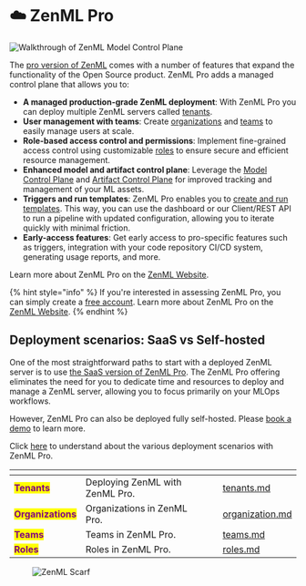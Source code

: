 # ☁️ ZenML Pro

![Walkthrough of ZenML Model Control Plane](../../.gitbook/assets/mcp_walkthrough.gif)

The [pro version of ZenML](https://zenml.io/pro) comes with a number of features 
that expand the functionality of the Open Source product. ZenML Pro adds a managed control
plane that allows you to:

- **A managed production-grade ZenML deployment**: With ZenML Pro you can deploy multiple ZenML servers called [tenants](./tenants).
- **User management with teams**: Create [organizations](./organization.md) and [teams](./teams.md) to easily manage users at scale.
- **Role-based access control and permissions**: Implement fine-grained access control using customizable [roles](./roles.md) to ensure secure and efficient resource management.
- **Enhanced model and artifact control plane**: Leverage the [Model Control Plane](../../user-guide/starter-guide/track-ml-models.md) and [Artifact Control Plane](../../user-guide/starter-guide/manage-artifacts.md) for improved tracking and management of your ML assets.
- **Triggers and run templates**: ZenML Pro enables you to [create and run templates](../../how-to/trigger-pipelines/README.md#run-templates). This way, you can use the dashboard or our Client/REST API to run a pipeline with updated configuration, allowing you to iterate quickly with minimal friction.
- **Early-access features**: Get early access to pro-specific features such as triggers, integration with your code repository CI/CD system, generating usage reports, and more.

Learn more about ZenML Pro on the [ZenML Website](https://zenml.io/pro).

{% hint style="info" %}
If you're interested in assessing ZenML Pro, you can simply create
a [free account](https://cloud.zenml.io/?utm\_source=docs\&utm\_medium=referral\_link\&utm\_campaign=cloud\_promotion\&utm\_content=signup\_link).
Learn more about ZenML Pro on the [ZenML Website](https://zenml.io/pro).
{% endhint %}

## Deployment scenarios: SaaS vs Self-hosted

One of the most straightforward paths to start with a deployed ZenML server is
to use [the SaaS version of ZenML Pro](https://zenml.io/pro). The ZenML Pro offering eliminates the need
for you to dedicate time and resources to deploy and manage a ZenML server,
allowing you to focus primarily on your MLOps workflows.

However, ZenML Pro can also be deployed fully self-hosted. Please [book a demo](https://www.zenml.io/book-your-demo)
to learn more.

Click [here](./system-architectures.md) to understand about the various deployment scenarios with ZenML Pro.

<table data-card-size="large" data-view="cards"><thead><tr><th></th><th></th><th data-hidden></th><th data-hidden data-type="content-ref"></th><th data-hidden data-card-target data-type="content-ref"></th></tr></thead><tbody><tr><td><mark style="color:purple;"><strong>Tenants</strong></mark></td><td>Deploying ZenML with ZenML Pro.</td><td></td><td></td><td><a href="./tenants.md">tenants.md</a></td></tr><tr><td><mark style="color:purple;"><strong>Organizations</strong></mark></td><td>Organizations in ZenML Pro.</td><td></td><td></td><td><a href="./organization.md">organization.md</a></td></tr><tr><td><mark style="color:purple;"><strong>Teams</strong></mark></td><td>Teams in ZenML Pro.</td><td></td><td></td><td><a href="./teams.md">teams.md</a></td></tr><tr><td><mark style="color:purple;"><strong>Roles</strong></mark></td><td>Roles in ZenML Pro.</td><td></td><td></td><td><a href="./roles.md">roles.md</a></td></tr></tbody></table>

<!-- For scarf -->
<figure><img alt="ZenML Scarf" referrerpolicy="no-referrer-when-downgrade" src="https://static.scarf.sh/a.png?x-pxid=f0b4f458-0a54-4fcd-aa95-d5ee424815bc" /></figure>